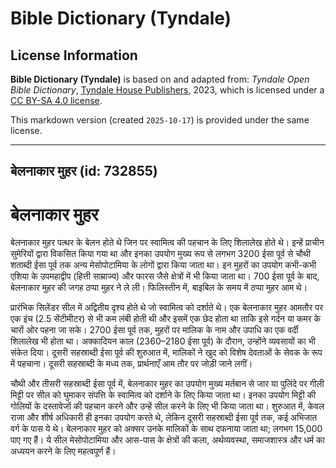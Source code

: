 # Bible Dictionary (Tyndale)

## License Information

**Bible Dictionary (Tyndale)** is based on and adapted from: _Tyndale Open Bible Dictionary_, [Tyndale House Publishers](https://tyndaleopenresources.com/), 2023, which is licensed under a [CC BY-SA 4.0 license](https://creativecommons.org/licenses/by-sa/4.0/legalcode.en).

This markdown version (created `2025-10-17`) is provided under the same license.



--------------------------------

## बेलनाकार मुहर (id: 732855)

बेलनाकार मुहर
=============

बेलनाकार मुहर पत्थर के बेलन होते थे जिन पर स्वामित्व की पहचान के लिए शिलालेख होते थे। इन्हें प्राचीन सुमेरियों द्वारा विकसित किया गया था और इनका उपयोग मुख्य रूप से लगभग 3200 ईसा पूर्व से चौथी शताब्दी ईसा पूर्व तक अन्य मेसोपोटामिया के लोगों द्वारा किया जाता था। इन मुहरों का उपयोग कभी\-कभी एशिया के उपमहाद्वीप (हित्ती साम्राज्य) और फारस जैसे क्षेत्रों में भी किया जाता था। 700 ईसा पूर्व के बाद, बेलनाकार मुहर की जगह ठप्पा मुहर ने ले ली। फिलिस्तीन में, बाइबिल के समय में ठप्पा मुहर आम थे।

प्रारंभिक सिलेंडर सील में अद्वितीय दृश्य होते थे जो स्वामित्व को दर्शाते थे। एक बेलनाकार मुहर आमतौर पर एक इंच (2\.5 सेंटीमीटर) से भी कम लंबी होती थी और इसमें एक छेद होता था ताकि इसे गर्दन या कमर के चारों ओर पहना जा सके। 2700 ईसा पूर्व तक, मुहरों पर मालिक के नाम और उपाधि का एक वर्दी शिलालेख भी होता था। अक्कादियन काल (2360–2180 ईसा पूर्व) के दौरान, उन्होंने व्यवसायों का भी संकेत दिया। दूसरी सहस्राब्दी ईसा पूर्व की शुरुआत में, मालिकों ने खुद को विशेष देवताओं के सेवक के रूप में पहचाना। दूसरी सहस्राब्दी के मध्य तक, प्रार्थनाएँ आम तौर पर जोड़ी जाने लगीं।

चौथी और तीसरी सहस्राब्दी ईसा पूर्व में, बेलनाकार मुहर का उपयोग मुख्य मर्तबान से जार या पुलिंदे पर गीली मिट्टी पर सील को घुमाकर संपत्ति के स्वामित्व को दर्शाने के लिए किया जाता था। इनका उपयोग मिट्टी की गोलियों के दस्तावेजों की पहचान करने और उन्हें सील करने के लिए भी किया जाता था। शुरुआत में, केवल राजा और शीर्ष अधिकारी ही इनका उपयोग करते थे, लेकिन दूसरी सहस्राब्दी ईसा पूर्व तक, कई अभिजात वर्ग के पास ये थे। बेलनाकार मुहर को अक्सर उनके मालिकों के साथ दफनाया जाता था; लगभग 15,000 पाए गए हैं। ये सील मेसोपोटामिया और आस\-पास के क्षेत्रों की कला, अर्थव्यवस्था, समाजशास्त्र और धर्म का अध्ययन करने के लिए महत्वपूर्ण हैं।


